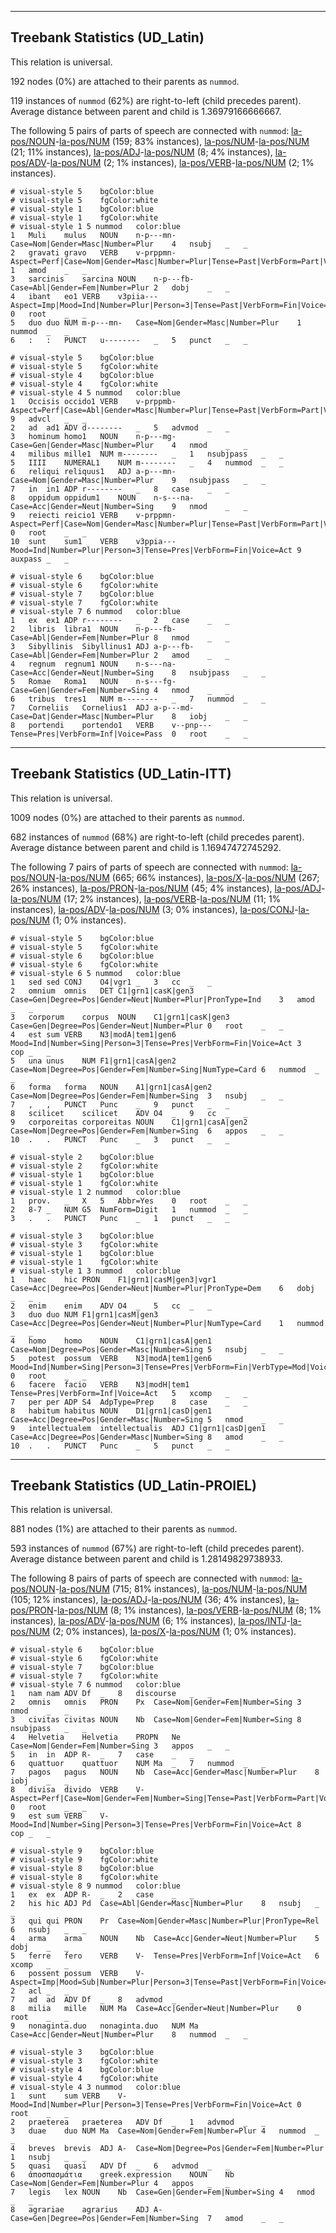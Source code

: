 

--------------------------------------------------------------------------------

## Treebank Statistics (UD_Latin)

This relation is universal.

192 nodes (0%) are attached to their parents as `nummod`.

119 instances of `nummod` (62%) are right-to-left (child precedes parent).
Average distance between parent and child is 1.36979166666667.

The following 5 pairs of parts of speech are connected with `nummod`: [la-pos/NOUN]()-[la-pos/NUM]() (159; 83% instances), [la-pos/NUM]()-[la-pos/NUM]() (21; 11% instances), [la-pos/ADJ]()-[la-pos/NUM]() (8; 4% instances), [la-pos/ADV]()-[la-pos/NUM]() (2; 1% instances), [la-pos/VERB]()-[la-pos/NUM]() (2; 1% instances).


~~~ conllu
# visual-style 5	bgColor:blue
# visual-style 5	fgColor:white
# visual-style 1	bgColor:blue
# visual-style 1	fgColor:white
# visual-style 1 5 nummod	color:blue
1	Muli	mulus	NOUN	n-p---mn-	Case=Nom|Gender=Masc|Number=Plur	4	nsubj	_	_
2	gravati	gravo	VERB	v-prppmn-	Aspect=Perf|Case=Nom|Gender=Masc|Number=Plur|Tense=Past|VerbForm=Part|Voice=Pass	1	amod	_	_
3	sarcinis	sarcina	NOUN	n-p---fb-	Case=Abl|Gender=Fem|Number=Plur	2	dobj	_	_
4	ibant	eo1	VERB	v3piia---	Aspect=Imp|Mood=Ind|Number=Plur|Person=3|Tense=Past|VerbForm=Fin|Voice=Act	0	root	_	_
5	duo	duo	NUM	m-p---mn-	Case=Nom|Gender=Masc|Number=Plur	1	nummod	_	_
6	:	:	PUNCT	u--------	_	5	punct	_	_

~~~


~~~ conllu
# visual-style 5	bgColor:blue
# visual-style 5	fgColor:white
# visual-style 4	bgColor:blue
# visual-style 4	fgColor:white
# visual-style 4 5 nummod	color:blue
1	Occisis	occido1	VERB	v-prppmb-	Aspect=Perf|Case=Abl|Gender=Masc|Number=Plur|Tense=Past|VerbForm=Part|Voice=Pass	9	advcl	_	_
2	ad	ad1	ADV	d--------	_	5	advmod	_	_
3	hominum	homo1	NOUN	n-p---mg-	Case=Gen|Gender=Masc|Number=Plur	4	nmod	_	_
4	milibus	mille1	NUM	m--------	_	1	nsubjpass	_	_
5	IIII	NUMERAL1	NUM	m--------	_	4	nummod	_	_
6	reliqui	reliquus1	ADJ	a-p---mn-	Case=Nom|Gender=Masc|Number=Plur	9	nsubjpass	_	_
7	in	in1	ADP	r--------	_	8	case	_	_
8	oppidum	oppidum1	NOUN	n-s---na-	Case=Acc|Gender=Neut|Number=Sing	9	nmod	_	_
9	reiecti	reicio1	VERB	v-prppmn-	Aspect=Perf|Case=Nom|Gender=Masc|Number=Plur|Tense=Past|VerbForm=Part|Voice=Pass	0	root	_	_
10	sunt	sum1	VERB	v3ppia---	Mood=Ind|Number=Plur|Person=3|Tense=Pres|VerbForm=Fin|Voice=Act	9	auxpass	_	_

~~~


~~~ conllu
# visual-style 6	bgColor:blue
# visual-style 6	fgColor:white
# visual-style 7	bgColor:blue
# visual-style 7	fgColor:white
# visual-style 7 6 nummod	color:blue
1	ex	ex1	ADP	r--------	_	2	case	_	_
2	libris	libra1	NOUN	n-p---fb-	Case=Abl|Gender=Fem|Number=Plur	8	nmod	_	_
3	Sibyllinis	Sibyllinus1	ADJ	a-p---fb-	Case=Abl|Gender=Fem|Number=Plur	2	amod	_	_
4	regnum	regnum1	NOUN	n-s---na-	Case=Acc|Gender=Neut|Number=Sing	8	nsubjpass	_	_
5	Romae	Roma1	NOUN	n-s---fg-	Case=Gen|Gender=Fem|Number=Sing	4	nmod	_	_
6	tribus	tres1	NUM	m--------	_	7	nummod	_	_
7	Corneliis	Cornelius1	ADJ	a-p---md-	Case=Dat|Gender=Masc|Number=Plur	8	iobj	_	_
8	portendi	portendo1	VERB	v--pnp---	Tense=Pres|VerbForm=Inf|Voice=Pass	0	root	_	_

~~~




--------------------------------------------------------------------------------

## Treebank Statistics (UD_Latin-ITT)

This relation is universal.

1009 nodes (0%) are attached to their parents as `nummod`.

682 instances of `nummod` (68%) are right-to-left (child precedes parent).
Average distance between parent and child is 1.16947472745292.

The following 7 pairs of parts of speech are connected with `nummod`: [la-pos/NOUN]()-[la-pos/NUM]() (665; 66% instances), [la-pos/X]()-[la-pos/NUM]() (267; 26% instances), [la-pos/PRON]()-[la-pos/NUM]() (45; 4% instances), [la-pos/ADJ]()-[la-pos/NUM]() (17; 2% instances), [la-pos/VERB]()-[la-pos/NUM]() (11; 1% instances), [la-pos/ADV]()-[la-pos/NUM]() (3; 0% instances), [la-pos/CONJ]()-[la-pos/NUM]() (1; 0% instances).


~~~ conllu
# visual-style 5	bgColor:blue
# visual-style 5	fgColor:white
# visual-style 6	bgColor:blue
# visual-style 6	fgColor:white
# visual-style 6 5 nummod	color:blue
1	sed	sed	CONJ	O4|vgr1	_	3	cc	_	_
2	omnium	omnis	DET	C1|grn1|casK|gen3	Case=Gen|Degree=Pos|Gender=Neut|Number=Plur|PronType=Ind	3	amod	_	_
3	corporum	corpus	NOUN	C1|grn1|casK|gen3	Case=Gen|Degree=Pos|Gender=Neut|Number=Plur	0	root	_	_
4	est	sum	VERB	N3|modA|tem1|gen6	Mood=Ind|Number=Sing|Person=3|Tense=Pres|VerbForm=Fin|Voice=Act	3	cop	_	_
5	una	unus	NUM	F1|grn1|casA|gen2	Case=Nom|Degree=Pos|Gender=Fem|Number=Sing|NumType=Card	6	nummod	_	_
6	forma	forma	NOUN	A1|grn1|casA|gen2	Case=Nom|Degree=Pos|Gender=Fem|Number=Sing	3	nsubj	_	_
7	,	,	PUNCT	Punc	_	9	punct	_	_
8	scilicet	scilicet	ADV	O4	_	9	cc	_	_
9	corporeitas	corporeitas	NOUN	C1|grn1|casA|gen2	Case=Nom|Degree=Pos|Gender=Fem|Number=Sing	6	appos	_	_
10	.	.	PUNCT	Punc	_	3	punct	_	_

~~~


~~~ conllu
# visual-style 2	bgColor:blue
# visual-style 2	fgColor:white
# visual-style 1	bgColor:blue
# visual-style 1	fgColor:white
# visual-style 1 2 nummod	color:blue
1	prov.	_	X	5	Abbr=Yes	0	root	_	_
2	8-7	_	NUM	G5	NumForm=Digit	1	nummod	_	_
3	.	.	PUNCT	Punc	_	1	punct	_	_

~~~


~~~ conllu
# visual-style 3	bgColor:blue
# visual-style 3	fgColor:white
# visual-style 1	bgColor:blue
# visual-style 1	fgColor:white
# visual-style 1 3 nummod	color:blue
1	haec	hic	PRON	F1|grn1|casM|gen3|vgr1	Case=Acc|Degree=Pos|Gender=Neut|Number=Plur|PronType=Dem	6	dobj	_	_
2	enim	enim	ADV	O4	_	5	cc	_	_
3	duo	duo	NUM	F1|grn1|casM|gen3	Case=Acc|Degree=Pos|Gender=Neut|Number=Plur|NumType=Card	1	nummod	_	_
4	homo	homo	NOUN	C1|grn1|casA|gen1	Case=Nom|Degree=Pos|Gender=Masc|Number=Sing	5	nsubj	_	_
5	potest	possum	VERB	N3|modA|tem1|gen6	Mood=Ind|Number=Sing|Person=3|Tense=Pres|VerbForm=Fin|VerbType=Mod|Voice=Act	0	root	_	_
6	facere	facio	VERB	N3|modH|tem1	Tense=Pres|VerbForm=Inf|Voice=Act	5	xcomp	_	_
7	per	per	ADP	S4	AdpType=Prep	8	case	_	_
8	habitum	habitus	NOUN	D1|grn1|casD|gen1	Case=Acc|Degree=Pos|Gender=Masc|Number=Sing	5	nmod	_	_
9	intellectualem	intellectualis	ADJ	C1|grn1|casD|gen1	Case=Acc|Degree=Pos|Gender=Masc|Number=Sing	8	amod	_	_
10	.	.	PUNCT	Punc	_	5	punct	_	_

~~~




--------------------------------------------------------------------------------

## Treebank Statistics (UD_Latin-PROIEL)

This relation is universal.

881 nodes (1%) are attached to their parents as `nummod`.

593 instances of `nummod` (67%) are right-to-left (child precedes parent).
Average distance between parent and child is 1.28149829738933.

The following 8 pairs of parts of speech are connected with `nummod`: [la-pos/NOUN]()-[la-pos/NUM]() (715; 81% instances), [la-pos/NUM]()-[la-pos/NUM]() (105; 12% instances), [la-pos/ADJ]()-[la-pos/NUM]() (36; 4% instances), [la-pos/PRON]()-[la-pos/NUM]() (8; 1% instances), [la-pos/VERB]()-[la-pos/NUM]() (8; 1% instances), [la-pos/ADV]()-[la-pos/NUM]() (6; 1% instances), [la-pos/INTJ]()-[la-pos/NUM]() (2; 0% instances), [la-pos/X]()-[la-pos/NUM]() (1; 0% instances).


~~~ conllu
# visual-style 6	bgColor:blue
# visual-style 6	fgColor:white
# visual-style 7	bgColor:blue
# visual-style 7	fgColor:white
# visual-style 7 6 nummod	color:blue
1	nam	nam	ADV	Df	_	8	discourse	_	_
2	omnis	omnis	PRON	Px	Case=Nom|Gender=Fem|Number=Sing	3	nmod	_	_
3	civitas	civitas	NOUN	Nb	Case=Nom|Gender=Fem|Number=Sing	8	nsubjpass	_	_
4	Helvetia	Helvetia	PROPN	Ne	Case=Nom|Gender=Fem|Number=Sing	3	appos	_	_
5	in	in	ADP	R-	_	7	case	_	_
6	quattuor	quattuor	NUM	Ma	_	7	nummod	_	_
7	pagos	pagus	NOUN	Nb	Case=Acc|Gender=Masc|Number=Plur	8	iobj	_	_
8	divisa	divido	VERB	V-	Aspect=Perf|Case=Nom|Gender=Fem|Number=Sing|Tense=Past|VerbForm=Part|Voice=Pass	0	root	_	_
9	est	sum	VERB	V-	Mood=Ind|Number=Sing|Person=3|Tense=Pres|VerbForm=Fin|Voice=Act	8	cop	_	_

~~~


~~~ conllu
# visual-style 9	bgColor:blue
# visual-style 9	fgColor:white
# visual-style 8	bgColor:blue
# visual-style 8	fgColor:white
# visual-style 8 9 nummod	color:blue
1	ex	ex	ADP	R-	_	2	case	_	_
2	his	hic	ADJ	Pd	Case=Abl|Gender=Masc|Number=Plur	8	nsubj	_	_
3	qui	qui	PRON	Pr	Case=Nom|Gender=Masc|Number=Plur|PronType=Rel	6	nsubj	_	_
4	arma	arma	NOUN	Nb	Case=Acc|Gender=Neut|Number=Plur	5	dobj	_	_
5	ferre	fero	VERB	V-	Tense=Pres|VerbForm=Inf|Voice=Act	6	xcomp	_	_
6	possent	possum	VERB	V-	Aspect=Imp|Mood=Sub|Number=Plur|Person=3|Tense=Past|VerbForm=Fin|Voice=Act	2	acl	_	_
7	ad	ad	ADV	Df	_	8	advmod	_	_
8	milia	mille	NUM	Ma	Case=Acc|Gender=Neut|Number=Plur	0	root	_	_
9	nonaginta.duo	nonaginta.duo	NUM	Ma	Case=Acc|Gender=Neut|Number=Plur	8	nummod	_	_

~~~


~~~ conllu
# visual-style 3	bgColor:blue
# visual-style 3	fgColor:white
# visual-style 4	bgColor:blue
# visual-style 4	fgColor:white
# visual-style 4 3 nummod	color:blue
1	sunt	sum	VERB	V-	Mood=Ind|Number=Plur|Person=3|Tense=Pres|VerbForm=Fin|Voice=Act	0	root	_	_
2	praeterea	praeterea	ADV	Df	_	1	advmod	_	_
3	duae	duo	NUM	Ma	Case=Nom|Gender=Fem|Number=Plur	4	nummod	_	_
4	breves	brevis	ADJ	A-	Case=Nom|Degree=Pos|Gender=Fem|Number=Plur	1	nsubj	_	_
5	quasi	quasi	ADV	Df	_	6	advmod	_	_
6	ἀποσπασμάτια	greek.expression	NOUN	Nb	Case=Nom|Gender=Fem|Number=Plur	4	appos	_	_
7	legis	lex	NOUN	Nb	Case=Gen|Gender=Fem|Number=Sing	4	nmod	_	_
8	agrariae	agrarius	ADJ	A-	Case=Gen|Degree=Pos|Gender=Fem|Number=Sing	7	amod	_	_

~~~


